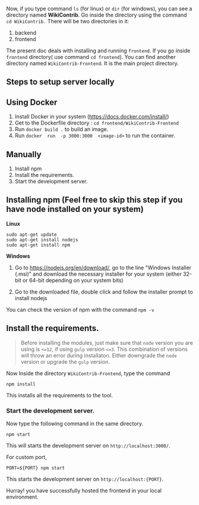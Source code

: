 Now, if you type command `ls` (for linux) or `dir` (for windows), you can see a directory named **WikiContrib**. Go inside the directory using the command `cd WikiContrib.` There will be two directories in it:
1. backend
2. frontend

The present doc deals with installing and running `frontend`. If you go inside `frontend` directory( use command `cd frontend`). You can find another directory named `WikiContrib-Frontend`. It is the main project directory.

## Steps to setup server locally

## Using Docker 

1. Install Docker in your system (https://docs.docker.com/install/)
2. Get to the  Dockerfile directory : `cd frontend/WikiContrib-Frontend`  
3. Run `docker build .` to build an image.
4. Run `docker  run  -p 3000:3000  <image-id>` to run the container.


## Manually


1. Install npm
2. Install the requirements.
3. Start the development server.

## Installing npm (Feel free to skip this step if you have node installed on your system)


**Linux**

```commandline
sudo apt-get update
sudo apt-get install nodejs
sudo apt-get install npm
```


**Windows**

1. Go to https://nodejs.org/en/download/, go to the line "Windows Installer (.msi)" and download
 the necessary installer for your system (either 32-bit or 64-bit depending on your system bits)

2. Go to the downloaded file, double click and follow the installer prompt to install nodejs

You can check the version of npm with the command `npm -v`


## Install the requirements.

> Before installing the modules, just make sure that `node` version you are using is `<=12`, if using `gulp` version `<=3`. This combination of versions will throw an error during installaton. Either downgrade the `node` version or upgrade the `gulp` version.

Now Inside the directory `WikiContrib-Frontend`, type the command

```commandline
npm install
```

This installs all the requirements to the tool.

### Start the development server.

Now type the following command in the same directory.

```commandline
npm start
```

This will starts the development server on `http://localhost:3000/`. 

For custom port,

```commandline
PORT=${PORT} npm start
```
This starts the development server on `http://localhost:{PORT}`. 

Hurray! you have successfully hosted the frontend in your local environment.
